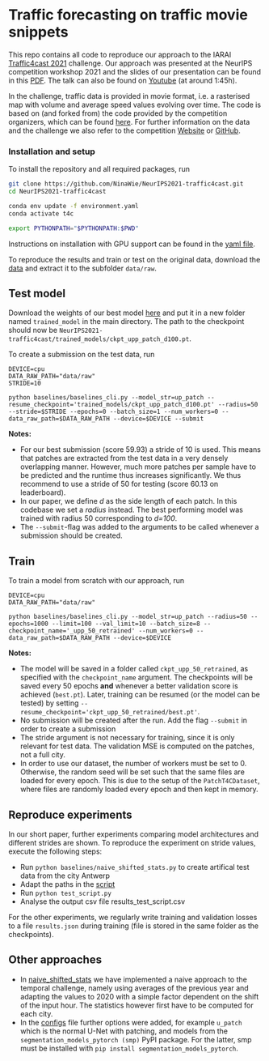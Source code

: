 # Traffic forecasting on traffic movie snippets

This repo contains all code to reproduce our approach to the IARAI [Traffic4cast 2021](https://www.iarai.ac.at/traffic4cast/) challenge. Our approach was presented at the NeurIPS competition workshop 2021 and the slides of our presentation can be found in this [PDF](presentation_patch_based_approach.pdf). The talk can also be found on [Youtube](https://www.youtube.com/watch?v=YHW70ZAO7b0) (at around 1:45h).

In the challenge, traffic data is provided in movie format, i.e. a rasterised map with volume and average speed values evolving over time.
The code is based on (and forked from) the code provided by the competition organizers, which can be found [here](https://github.com/iarai/NeurIPS2021-traffic4cast). 
For further information on the data and the challenge we also refer to the competition [Website](https://www.iarai.ac.at/traffic4cast/) or [GitHub](https://github.com/iarai/NeurIPS2021-traffic4cast).

### Installation and setup

To install the repository and all required packages, run

```bash
git clone https://github.com/NinaWie/NeurIPS2021-traffic4cast.git
cd NeurIPS2021-traffic4cast

conda env update -f environment.yaml
conda activate t4c

export PYTHONPATH="$PYTHONPATH:$PWD"
```

Instructions on installation with GPU support can be found in the [yaml file](environment.yaml). 


To reproduce the results and train or test on the original data, download the [data](https://www.iarai.ac.at/traffic4cast/forums/forum/competition/competition-2021/) and extract it to the subfolder `data/raw`.

## Test model

Download the weights of our best model [here](https://polybox.ethz.ch/index.php/s/aBvfKzOFkSsSUQv) and put it in a new folder named `trained_model` in the main directory. The path to the checkpoint should now be `NeurIPS2021-traffic4cast/trained_models/ckpt_upp_patch_d100.pt`. 

To create a submission on the test data, run

```
DEVICE=cpu
DATA_RAW_PATH="data/raw"
STRIDE=10

python baselines/baselines_cli.py --model_str=up_patch --resume_checkpoint='trained_models/ckpt_upp_patch_d100.pt' --radius=50 --stride=$STRIDE --epochs=0 --batch_size=1 --num_workers=0 --data_raw_path=$DATA_RAW_PATH --device=$DEVICE --submit
```

**Notes:**
* For our best submission (score 59.93) a stride of 10 is used. This means that patches are extracted from the test data in a very densely overlapping manner. However, much more patches per sample have to be predicted and the runtime thus increases significantly. We thus recommend to use a stride of 50 for testing (score 60.13 on leaderboard).
* In our paper, we define *d* as the side length of each patch. In this codebase we set a *radius* instead. The best performing model was trained with radius 50 corresponding to *d=100*. 
* The `--submit`-flag was added to the arguments to be called whenever a submission should be created.

## Train

To train a model from scratch with our approach, run

```
DEVICE=cpu
DATA_RAW_PATH="data/raw"

python baselines/baselines_cli.py --model_str=up_patch --radius=50 --epochs=1000 --limit=100 --val_limit=10 --batch_size=8 --checkpoint_name='_upp_50_retrained' --num_workers=0 --data_raw_path=$DATA_RAW_PATH --device=$DEVICE
```
**Notes:**
* The model will be saved in a folder called `ckpt_upp_50_retrained`, as specified with the `checkpoint_name` argument. The checkpoints will be saved every 50 epochs **and** whenever a better validation score is achieved (`best.pt`). Later, training can be resumed (or the model can be tested) by setting `--resume_checkpoint='ckpt_upp_50_retrained/best.pt'`.
* No submission will be created after the run. Add the flag `--submit` in order to create a submission
* The stride argument is not necessary for training, since it is only relevant for test data. The validation MSE is computed on the patches, not a full city.
* In order to use our dataset, the number of workers must be set to 0. Otherwise, the random seed will be set such that the same files are loaded for every epoch. This is due to the setup of the `PatchT4CDataset`, where files are randomly loaded every epoch and then kept in memory.

## Reproduce experiments

In our short paper, further experiments comparing model architectures and different strides are shown. To reproduce the experiment on stride values, execute the following steps:
* Run `python baselines/naive_shifted_stats.py` to create artifical test data from the city Antwerp
* Adapt the paths in the [script](test_script.py)
* Run `python test_script.py`
* Analyse the output csv file results_test_script.csv

For the other experiments, we regularly write training and validation losses to a file `results.json` during training (file is stored in the same folder as the checkpoints).


## Other approaches

* In [naive_shifted_stats](baselines/naive_shifted_stats.py) we have implemented a naive approach to the temporal challenge, namely using averages of the previous year and adapting the values to 2020 with a simple factor dependent on the shift of the input hour. The statistics however first have to be computed for each city.
* In the [configs](baselines/baselines_configs.py) file further options were added, for example `u_patch` which is the normal U-Net with patching, and models from the `segmentation_models_pytorch (smp)` PyPI package. For the latter, smp must be installed with `pip install segmentation_models_pytorch`. 